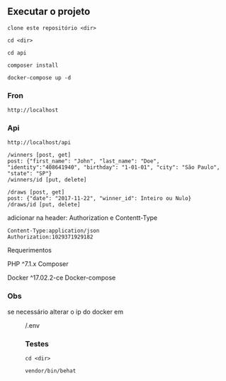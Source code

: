 ## Executar o projeto

```
clone este repositório <dir>

cd <dir>

cd api

composer install

docker-compose up -d
```

### Fron
```
http://localhost
```

### Api

```
http://localhost/api

/winners [post, get]
post: {"first_name": "John", "last_name": "Doe", "identity":"408641940", "birthday": "1-01-01", "city": "São Paulo", "state": "SP"}
/winners/id [put, delete]

/draws [post, get]
post: {"date": "2017-11-22", "winner_id": Inteiro ou Nulo}
/draws/id [put, delete]

```
adicionar na header: Authorization e Contentt-Type 
```
Content-Type:application/json
Authorization:1029371929182

```

Requerimentos

PHP ^7.1.x
Composer

Docker ^17.02.2-ce
Docker-compose

### Obs

se necessário alterar o ip do docker em <dir>/.env

### Testes

```
cd <dir>

vendor/bin/behat
```